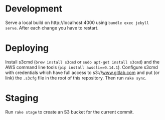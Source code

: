 # Development

Serve a local build on http://localhost:4000 using `bundle exec jekyll serve`.
After each change you have to restart.

# Deploying 

Install s3cmd (`brew install s3cmd` or `sudo apt-get install s3cmd`) and the AWS command
line tools (`pip install awscli==0.14.1`).
Configure s3cmd with credentials which have full access to s3://www.gitlab.com and put (or link)
the `.s3cfg` file in the root of this repository. Then run `rake sync`.

# Staging
Run `rake stage` to create an S3 bucket for the current commit.
